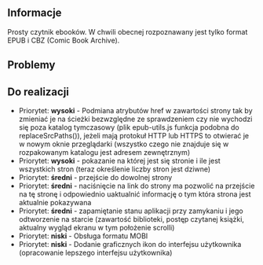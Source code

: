 ## Informacje
Prosty czytnik ebooków. W chwili obecnej rozpoznawany jest tylko format EPUB i CBZ (Comic Book Archive).

## Problemy


## Do realizacji

- Priorytet: **wysoki** - Podmiana atrybutów href w zawartości strony tak by zmieniać je na ścieżki bezwzględne ze sprawdzeniem czy nie wychodzi się poza katalog tymczasowy (plik epub-utils.js funkcja podobna do replaceSrcPaths()), jeżeli mają protokuł HTTP lub HTTPS to otwierać je w nowym oknie przeglądarki (wszystko czego nie znajduje się w rozpakowanym katalogu jest adresem zewnętrznym)
- Priorytet: **wysoki** - pokazanie na której jest się stronie i ile jest wszystkich stron (teraz określenie liczby stron jest dziwne)
- Priorytet: **średni** - przejście do dowolnej strony
- Priorytet: **średni** - naciśnięcie na link do strony ma pozwolić na przejście na tę stronę i odpowiednio uaktualnić informację o tym która strona jest aktualnie pokazywana
- Priorytet: **średni** - zapamiętanie stanu aplikacji przy zamykaniu i jego odtworzenie na starcie (zawartość biblioteki, postęp czytanej książki, aktualny wygląd ekranu w tym położenie scrolli)
- Priorytet: **niski** - Obsługa formatu MOBI
- Priorytet: **niski** - Dodanie graficznych ikon do interfejsu użytkownika (opracowanie lepszego interfejsu użytkownika)
